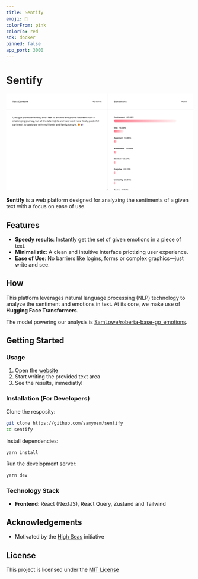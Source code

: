 ```yaml
---
title: Sentify
emoji: 🧠
colorFrom: pink
colorTo: red
sdk: docker
pinned: false
app_port: 3000
---
```


# Sentify

![Sentify Preview](./assets/preview.png)

**Sentify** is a web platform designed for analyzing the sentiments of a given text with a focus on ease of use.

## Features

- **Speedy results**: Instantly get the set of given emotions in a piece of text.
- **Minimalistic**: A clean and intuitive interface priotizing user experience.
- **Ease of Use**: No barriers like logins, forms or complex graphics—just write and see.

## How

This platform leverages natural language processing (NLP) technology to analyze the sentiment and emotions in text.
At its core, we make use of **Hugging Face Transformers**.

The model powering our analysis is [SamLowe/roberta-base-go_emotions](https://huggingface.co/SamLowe/roberta-base-go_emotions).

## Getting Started

### Usage

1. Open the [website](https://sentify.samyosm.com)
2. Start writing the provided text area
3. See the results, immediatly!

### Installation (For Developers)

Clone the resposity:

```bash
git clone https://github.com/samyosm/sentify
cd sentify
```

Install dependencies:

```bash
yarn install
```

Run the development server:

```bash
yarn dev
```

### Technology Stack

- **Frontend**: React (NextJS), React Query, Zustand and Tailwind

## Acknowledgements

- Motivated by the [High Seas](https://highseas.hackclub.com/) initiative

## License

This project is licensed under the [MIT License](./LICENSE)
